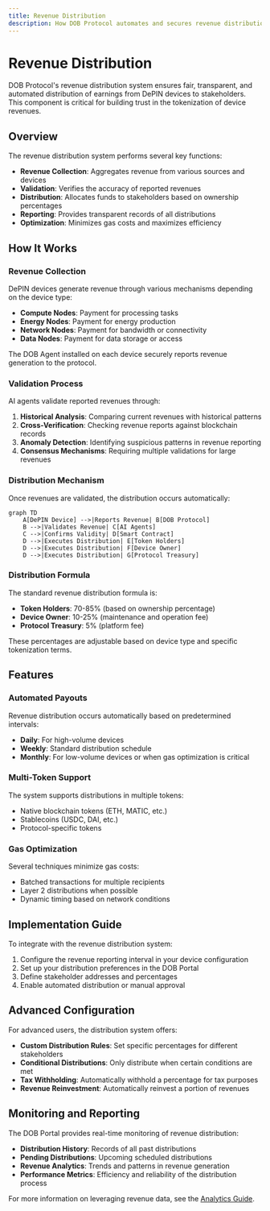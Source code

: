 ```yaml
---
title: Revenue Distribution
description: How DOB Protocol automates and secures revenue distribution from DePIN devices
---
```


# Revenue Distribution

DOB Protocol's revenue distribution system ensures fair, transparent, and automated distribution of earnings from DePIN devices to stakeholders. This component is critical for building trust in the tokenization of device revenues.

## Overview

The revenue distribution system performs several key functions:

- **Revenue Collection**: Aggregates revenue from various sources and devices
- **Validation**: Verifies the accuracy of reported revenues
- **Distribution**: Allocates funds to stakeholders based on ownership percentages
- **Reporting**: Provides transparent records of all distributions
- **Optimization**: Minimizes gas costs and maximizes efficiency

## How It Works

### Revenue Collection

DePIN devices generate revenue through various mechanisms depending on the device type:

- **Compute Nodes**: Payment for processing tasks
- **Energy Nodes**: Payment for energy production
- **Network Nodes**: Payment for bandwidth or connectivity
- **Data Nodes**: Payment for data storage or access

The DOB Agent installed on each device securely reports revenue generation to the protocol.

### Validation Process

AI agents validate reported revenues through:

1. **Historical Analysis**: Comparing current revenues with historical patterns
2. **Cross-Verification**: Checking revenue reports against blockchain records
3. **Anomaly Detection**: Identifying suspicious patterns in revenue reporting
4. **Consensus Mechanisms**: Requiring multiple validations for large revenues

### Distribution Mechanism

Once revenues are validated, the distribution occurs automatically:

```mermaid
graph TD
    A[DePIN Device] -->|Reports Revenue| B[DOB Protocol]
    B -->|Validates Revenue| C[AI Agents]
    C -->|Confirms Validity| D[Smart Contract]
    D -->|Executes Distribution| E[Token Holders]
    D -->|Executes Distribution| F[Device Owner]
    D -->|Executes Distribution| G[Protocol Treasury]
```

### Distribution Formula

The standard revenue distribution formula is:

- **Token Holders**: 70-85% (based on ownership percentage)
- **Device Owner**: 10-25% (maintenance and operation fee)
- **Protocol Treasury**: 5% (platform fee)

These percentages are adjustable based on device type and specific tokenization terms.

## Features

### Automated Payouts

Revenue distribution occurs automatically based on predetermined intervals:

- **Daily**: For high-volume devices
- **Weekly**: Standard distribution schedule
- **Monthly**: For low-volume devices or when gas optimization is critical

### Multi-Token Support

The system supports distributions in multiple tokens:

- Native blockchain tokens (ETH, MATIC, etc.)
- Stablecoins (USDC, DAI, etc.)
- Protocol-specific tokens

### Gas Optimization

Several techniques minimize gas costs:

- Batched transactions for multiple recipients
- Layer 2 distributions when possible
- Dynamic timing based on network conditions

## Implementation Guide

To integrate with the revenue distribution system:

1. Configure the revenue reporting interval in your device configuration
2. Set up your distribution preferences in the DOB Portal
3. Define stakeholder addresses and percentages
4. Enable automated distribution or manual approval

## Advanced Configuration

For advanced users, the distribution system offers:

- **Custom Distribution Rules**: Set specific percentages for different stakeholders
- **Conditional Distributions**: Only distribute when certain conditions are met
- **Tax Withholding**: Automatically withhold a percentage for tax purposes
- **Revenue Reinvestment**: Automatically reinvest a portion of revenues

## Monitoring and Reporting

The DOB Portal provides real-time monitoring of revenue distribution:

- **Distribution History**: Records of all past distributions
- **Pending Distributions**: Upcoming scheduled distributions
- **Revenue Analytics**: Trends and patterns in revenue generation
- **Performance Metrics**: Efficiency and reliability of the distribution process

For more information on leveraging revenue data, see the [Analytics Guide](/guides/analytics).
